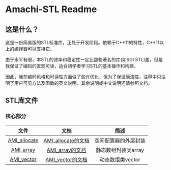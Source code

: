 # Amachi-STL Readme

## 这是什么？

这是一份简易版的STL标准库，正处于开发阶段。依赖于C++11的特性，C++11以上的编译器可以支持它。  

由于水平有限，本STL的效率和稳定性一定比那些著名的库(如SGI STL)差，但是我保证了编码的直观可读，适合初学者学习STL的基本操作和构建。  

因此，我在编码风格和可读性方面做了些许优化，但为了保证简洁性，注释中只注明了用户可见方法及函数的英文说明，其余说明或中文说明还请参照文档。

## STL库文件

### 核心部分

|文件|文档|简述|
|:----:|:----:|:----:|
|[AMI_allocate](../../Amachi_STL/AMI_allocate)|[AMI_allocate的文档](/Document/cn/_details_document/AMI_allocate.md)|空间配置器的外层封装|
|[AMI_array](../../Amachi_STL/AMI_array)|[AMI_array的文档](/Document/cn/_details_document/AMI_array.md)|静态数组封装类array|
|[AMI_vector](../../Amachi_STL/AMI_vector)|[AMI_vector的文档](/Document/cn/_details_document/AMI_vector.md)|动态数组类vector|

